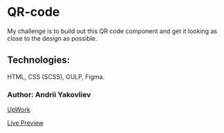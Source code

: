 # QR-code

My challenge is to build out this QR code component and get it looking as close to the design as possible.

## Technologies:

HTML, CSS (SCSS), GULP, Figma.

### Author: Andrii Yakovliev
[UpWork](https://www.upwork.com/freelancers/~01a75a9a5d09ef15a6)

[Live Preview](https://andreiyakovliev.github.io/qr_code_component)
